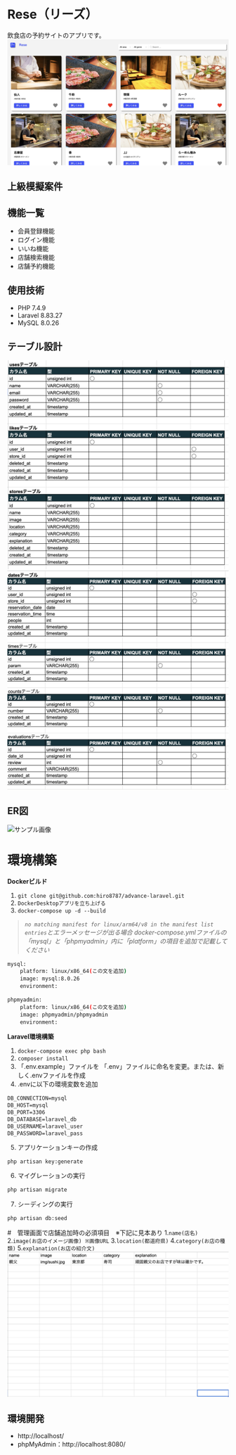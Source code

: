 # Rese（リーズ）
飲食店の予約サイトのアプリです。
![サンプル画像](./src/public/img/RISEトップページ.jpg)
## 上級模擬案件
## 機能一覧
- 会員登録機能
- ログイン機能
- いいね機能
- 店舗検索機能
- 店舗予約機能
## 使用技術
- PHP 7.4.9
- Laravel 8.83.27
- MySQL 8.0.26
## テーブル設計
![サンプル画像](./src/public/img/テーブル設計1.jpg)
![サンプル画像](./src/public/img/テーブル設計2.jpg)
## ER図
![サンプル画像](./src/public/img/ER図.jpg)
# 環境構築
**Dockerビルド**
1. `git clone git@github.com:hiro8787/advance-laravel.git`
2. `DockerDesktopアプリを立ち上げる`
3. `docker-compose up -d --build`

> *`no matching manifest for linux/arm64/v8 in the manifest list entries`とエラーメッセージが出る場合
docker-compose.ymlファイルの「mysql」と「phpmyadmin」内に「platform」の項目を追加で記載してください*
``` bash
mysql:
    platform: linux/x86_64(この文を追加)
    image: mysql:8.0.26
    environment:
```
``` bash
phpmyadmin:
    platform: linux/x86_64(この文を追加)
    image: phpmyadmin/phpmyadmin
    environment:
```
**Laravel環境構築**
1. `docker-compose exec php bash`
2. `composer install`
3. 「.env.example」ファイルを 「.env」ファイルに命名を変更。または、新しく.envファイルを作成
4. .envに以下の環境変数を追加
``` text
DB_CONNECTION=mysql
DB_HOST=mysql
DB_PORT=3306
DB_DATABASE=laravel_db
DB_USERNAME=laravel_user
DB_PASSWORD=laravel_pass
```
5. アプリケーションキーの作成
``` bash
php artisan key:generate
```
6. マイグレーションの実行
``` bash
php artisan migrate
```
7. シーディングの実行
``` bash
php artisan db:seed
```
#　管理画面で店舗追加時の必須項目　※下記に見本あり
1.`name(店名)`
2.`image(お店のイメージ画像) ※画像URL`
3.`location(都道府県)`
4.`category(お店の種類)`
5.`explanation(お店の紹介文)`
![サンプル画像](./src/public/img/追加店舗情報.jpg)

## 環境開発
- http://localhost/
- phpMyAdmin：http://localhost:8080/